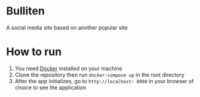 # Bulliten
A social media site based on another popular site

# How to run
1. You need [Docker](https://www.docker.com/) installed on your machine
3. Clone the repository then run `docker-compose up` in the root directory
3. After the app initializes, go to `http://localhost: 8080` in your browser of choice to see the application
